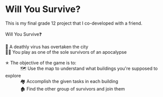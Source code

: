 # Will You Survive?
This is my final grade 12 project that I co-developed with a friend. <br/>
<br/>
Will You Survive❓ <br/>
<br/>
🦠 A deathly virus has overtaken the city <br/>
🏃‍♀️ You play as one of the sole survivors of an apocalypse <br/>
<br/>
✭  The objective of the game is to: <br/>
&nbsp; &nbsp; &nbsp; &nbsp; &nbsp; &nbsp; 🗺️ Use the map to understand what buildings you're supposed to explore <br/>
&nbsp; &nbsp; &nbsp; &nbsp; &nbsp; &nbsp; 🏘️ Accomplish the given tasks in each building <br/>
&nbsp; &nbsp; &nbsp; &nbsp; &nbsp; &nbsp; 🏚️ Find the other group of survivors and join them <br/>

